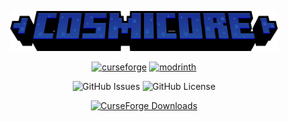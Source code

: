 
<p align="center"><img width=85% src="https://raw.githubusercontent.com/Starexify/Cosmicore/1.21/src/main/resources/cosmicore_logo.png?token=GHSAT0AAAAAACTBPAKN3YXSWJCRIDHMQOYSZVHL2QA"></p>

<p align="center">
  <a href="https://minecraft.curseforge.com/projects/cosmicore"><img alt="curseforge" height="56" src="https://cdn.jsdelivr.net/npm/@intergrav/devins-badges@3/assets/cozy/available/curseforge_vector.svg"></a>
  <a href="https://modrinth.com/mod/cosmicore"><img alt="modrinth" height="56" src="https://cdn.jsdelivr.net/npm/@intergrav/devins-badges@3/assets/cozy/available/modrinth_vector.svg"></a>
</p>

<p align="center">
  <img alt="GitHub Issues" src="https://img.shields.io/github/issues/Starexify/Cosmicore?style=for-the-badge&color=1B3193&link=https%3A%2F%2Fgithub.com%2FStarexify%2FCosmicore%2Fissues">
  <img alt="GitHub License" src="https://img.shields.io/github/license/Starexify/Cosmicore?style=for-the-badge&color=1B3193&link=https%3A%2F%2Fgithub.com%2FStarexify%2FCosmicore%2Fblob%2F1.21%2FLICENSE">
</p>

<p align="center"><a href="https://minecraft.curseforge.com/projects/cosmicore"><img alt="CurseForge Downloads" src="http://cf.way2muchnoise.eu/full_cosmicore_downloads.svg?badge_style=flat"></a></p>
